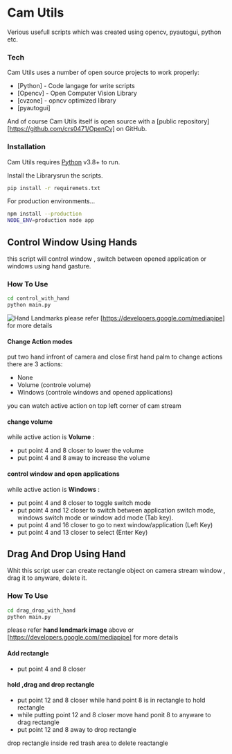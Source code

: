 
# Cam Utils

Verious usefull scripts which was created using opencv, pyautogui, python etc.

### Tech

Cam Utils uses a number of open source projects to work properly:

- [Python] - Code langage for write scripts
- [Opencv] - Open Computer Vision Library
- [cvzone] - opncv optimized library
- [pyautogui]

And of course Cam Utils itself is open source with a [public repository][https://github.com/crs0471/OpenCv]
 on GitHub.

### Installation

Cam Utils requires [Python](https://www.python.org/) v3.8+ to run.

Install the Librarysrun the scripts.

```sh
pip install -r requiremets.txt
```

For production environments...

```sh
npm install --production
NODE_ENV=production node app
```

## Control Window Using Hands

this script will control window , switch between opened application or windows using hand gasture.

### How To Use

```sh
cd control_with_hand
python main.py
```
![Hand Landmarks](https://developers.google.com/static/mediapipe/images/solutions/hand-landmarks.png)
please refer [https://developers.google.com/mediapipe] for more details

#### Change Action modes
put two hand infront of camera and close first hand palm to change actions
there are 3 actions:
- None
- Volume (controle volume)
- Windows (controle windows and opened applications)

you can watch active action on top left corner of cam stream

#### change volume
while active action is **Volume** :
- put point 4 and 8 closer to lower the volume 
- put point 4 and 8 away to increase the volume

#### control window and open applications
while active action is **Windows** :
- put point 4 and 8 closer to toggle switch mode 
- put point 4 and 12 closer to switch between application switch mode, windows switch mode or window add mode (Tab key).
- put point 4 and 16 closer to go to next window/application (Left Key)
- put point 4 and 13 closer to select (Enter Key)


## Drag And Drop Using Hand

Whit this script user can create rectangle object on camera stream window , drag it to anyware, delete it.

### How To Use

```sh
cd drag_drop_with_hand
python main.py
```
please refer **hand lendmark image** above or [https://developers.google.com/mediapipe] for more details

#### Add rectangle
- put point 4 and 8 closer

#### hold ,drag and drop rectangle
- put point 12 and 8 closer while hand point 8 is in rectangle to hold rectangle
- while putting point 12 and 8 closer move hand ponit 8 to anyware to drag rectangle
- put point 12 and 8 away to drop rectangle

drop rectangle inside red trash area to delete reactangle




